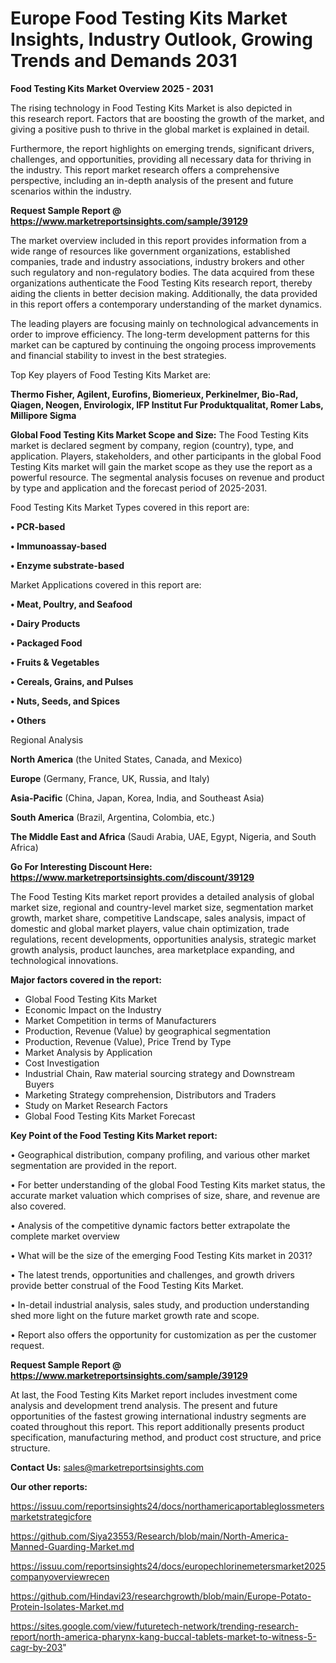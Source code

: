 # Europe Food Testing Kits Market Insights, Industry Outlook, Growing Trends and Demands 2031

<Strong> Food Testing Kits Market Overview 2025 - 2031</strong>

The rising technology in Food Testing Kits Market is also depicted in this research report. Factors that are boosting the growth of the market, and giving a positive push to thrive in the global market is explained in detail.

Furthermore, the report highlights on emerging trends, significant drivers, challenges, and opportunities, providing all necessary data for thriving in the industry. This report market research offers a comprehensive perspective, including an in-depth analysis of the present and future scenarios within the industry.

<strong>Request Sample Report @ <a href=https://www.marketreportsinsights.com/sample/39129>https://www.marketreportsinsights.com/sample/39129</a></strong>

The market overview included in this report provides information from a wide range of resources like government organizations, established companies, trade and industry associations, industry brokers and other such regulatory and non-regulatory bodies. The data acquired from these organizations authenticate the Food Testing Kits research report, thereby aiding the clients in better decision making. Additionally, the data provided in this report offers a contemporary understanding of the market dynamics.

The leading players are focusing mainly on technological advancements in order to improve efficiency. The long-term development patterns for this market can be captured by continuing the ongoing process improvements and financial stability to invest in the best strategies.

Top Key players of Food Testing Kits Market are:

<strong>Thermo Fisher, Agilent, Eurofins, Biomerieux, Perkinelmer, Bio-Rad, Qiagen, Neogen, Envirologix, IFP Institut Fur Produktqualitat, Romer Labs, Millipore Sigma</strong>

<strong><b>Global Food Testing Kits Market Scope and Size:</b></strong>
The Food Testing Kits market is declared segment by company, region (country), type, and application. Players, stakeholders, and other participants in the global Food Testing Kits market will gain the market scope as they use the report as a powerful resource. The segmental analysis focuses on revenue and product by type and application and the forecast period of 2025-2031.

Food Testing Kits Market Types covered in this report are:

<strong>•  PCR-based

•  Immunoassay-based

•  Enzyme substrate-based</strong>

Market Applications covered in this report are:

<strong>•  Meat, Poultry, and Seafood

•  Dairy Products

•  Packaged Food

•  Fruits & Vegetables

•  Cereals, Grains, and Pulses

•  Nuts, Seeds, and Spices

•  Others</strong> 

Regional Analysis

<strong>North America</strong> (the United States, Canada, and Mexico)

<strong>Europe</strong> (Germany, France, UK, Russia, and Italy)

<strong>Asia-Pacific</strong> (China, Japan, Korea, India, and Southeast Asia)

<strong>South America</strong> (Brazil, Argentina, Colombia, etc.)

<strong>The Middle East and Africa</strong> (Saudi Arabia, UAE, Egypt, Nigeria, and South Africa)

<strong>Go For Interesting Discount Here: <a href=https://www.marketreportsinsights.com/discount/39129>https://www.marketreportsinsights.com/discount/39129</a></strong>

The Food Testing Kits market report provides a detailed analysis of global market size, regional and country-level market size, segmentation market growth, market share, competitive Landscape, sales analysis, impact of domestic and global market players, value chain optimization, trade regulations, recent developments, opportunities analysis, strategic market growth analysis, product launches, area marketplace expanding, and technological innovations.

<strong><b>Major factors covered in the report:</b></strong>
<ul>
  <li>Global Food Testing Kits Market </li>
  <li>Economic Impact on the Industry</li>
  <li>Market Competition in terms of Manufacturers</li>
  <li>Production, Revenue (Value) by geographical segmentation</li>
  <li>Production, Revenue (Value), Price Trend by Type</li>
  <li>Market Analysis by Application</li>
  <li>Cost Investigation</li>
  <li>Industrial Chain, Raw material sourcing strategy and Downstream Buyers</li>
  <li>Marketing Strategy comprehension, Distributors and Traders</li>
  <li>Study on Market Research Factors</li>
  <li>Global Food Testing Kits Market Forecast</li>
</ul>

<strong><b>Key Point of the Food Testing Kits Market report:</b></strong>

• Geographical distribution, company profiling, and various other market segmentation are provided in the report.

• For better understanding of the global Food Testing Kits market status, the accurate market valuation which comprises of size, share, and revenue are also covered.

• Analysis of the competitive dynamic factors better extrapolate the complete market overview

• What will be the size of the emerging Food Testing Kits market in 2031?

• The latest trends, opportunities and challenges, and growth drivers provide better construal of the Food Testing Kits Market.

• In-detail industrial analysis, sales study, and production understanding shed more light on the future market growth rate and scope.

• Report also offers the opportunity for customization as per the customer request.

<strong>Request Sample Report @ <a href=https://www.marketreportsinsights.com/sample/39129>https://www.marketreportsinsights.com/sample/39129</a></strong>

At last, the Food Testing Kits Market report includes investment come analysis and development trend analysis. The present and future opportunities of the fastest growing international industry segments are coated throughout this report. This report additionally presents product specification, manufacturing method, and product cost structure, and price structure.

<strong>Contact Us:</strong>
sales@marketreportsinsights.com

<strong>Our other reports:</strong>

<a href=https://issuu.com/reportsinsights24/docs/northamericaportableglossmetersmarketstrategicfore>https://issuu.com/reportsinsights24/docs/northamericaportableglossmetersmarketstrategicfore</a>

<a href=https://github.com/Siya23553/Research/blob/main/North-America-Manned-Guarding-Market.md>https://github.com/Siya23553/Research/blob/main/North-America-Manned-Guarding-Market.md</a>

<a href=https://issuu.com/reportsinsights24/docs/europechlorinemetersmarket2025companyoverviewrecen>https://issuu.com/reportsinsights24/docs/europechlorinemetersmarket2025companyoverviewrecen</a>

<a href=https://github.com/Hindavi23/researchgrowth/blob/main/Europe-Potato-Protein-Isolates-Market.md>https://github.com/Hindavi23/researchgrowth/blob/main/Europe-Potato-Protein-Isolates-Market.md</a>

<a href=https://sites.google.com/view/futuretech-network/trending-research-report/north-america-pharynx-kang-buccal-tablets-market-to-witness-5-cagr-by-203>https://sites.google.com/view/futuretech-network/trending-research-report/north-america-pharynx-kang-buccal-tablets-market-to-witness-5-cagr-by-203</a>"

